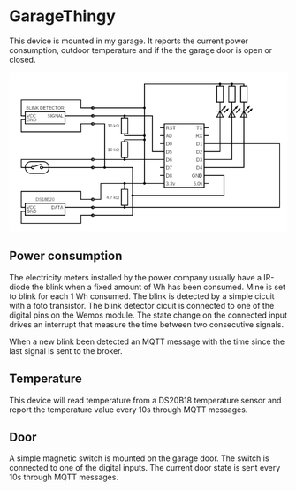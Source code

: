 # GarageThingy
This device is mounted in my garage. It reports the current power consumption, outdoor temperature and if the the garage door is open or closed.

![circuit](circuit.png)

## Power consumption
The electricity meters installed by the power company usually have a IR-diode the blink when a fixed amount of Wh has been consumed. Mine is set to blink for each 1 Wh consumed. The blink is detected by a simple cicuit with a foto transistor. The blink detector cicuit is connected to one of the digital pins on the Wemos module. The state change on the connected input drives an interrupt that measure the time between two consecutive signals.

When a new blink been detected an MQTT message with the time since the last signal is sent to the broker.

## Temperature
This device will read temperature from a DS20B18 temperature sensor and report the temperature value every 10s through MQTT messages.

## Door
A simple magnetic switch is mounted on the garage door. The switch is connected to one of the digital inputs. The current door state is sent every 10s through MQTT messages.
